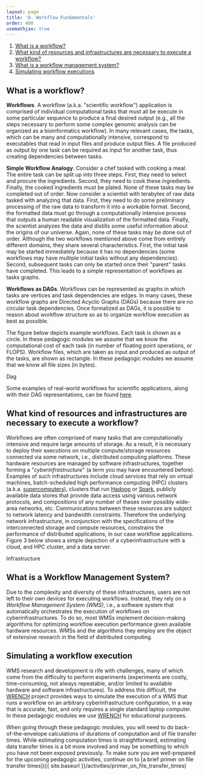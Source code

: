 ```yaml
---
layout: page
title: 'D. Workflow Fundamentals'
order: 400
usemathjax: true
---
```

1. [What is a workflow?](#what-is-a-workflow)
2. [What kind of resources and infrastructures are necessary to execute a workflow?](#what-kind-of-resources-and-infrastructures-are-necessary-to-execute-a-workflow)
3. [What is a workflow management system?](#what-is-a-workflow-management-system)
4. [Simulating workflow executions](#simulating-a-workflow-execution)

## What is a workflow?

**Workflows**. A workflow (a.k.a. "scientific workflow") application is comprised of individual computational tasks that must all be execute in some particular sequence to produce a final desired output (e.g., all the steps necessary to perform some complex genomic analysis can be organized as a bioinformatics workflow). In many relevant cases, the tasks, which can be many and computationally intensive, correspond to executables that read in input files and produce output files.  A file produced as output by one task can be required as input for another task, thus creating dependencies between tasks.

**Simple Workflow Analogy**. Consider a chef tasked with cooking a meal. The entire task can be split up into three steps. First, they need to select and procure the ingredients. Second, they need to cook these ingredients. Finally, the cooked ingredients must be plated. None of these tasks may be completed out of order. Now consider a scientist with terabytes of raw data tasked with analyzing that data. First, they need to do some preliminary processing of the raw data to transform it into a workable format. Second, the formatted data must go through a computationally intensive process that outputs a human readable visualization of the formatted data. Finally, the scientist analyzes the data and distills some useful information about the origins of our universe. Again, none of these tasks may be done out of order. Although the two workflows mentioned above come from entirely different domains, they share several characteristics. First, the initial task may be started immediately because it has no dependencies (some workflows may have multiple initial tasks without any dependencies). Second, subsequent tasks can only be started once their "parent" tasks have completed. This leads to a simple representation of workflows as tasks graphs.

**Workflows as DAGs**. Workflows can be represented as graphs in which tasks are vertices and task dependencies are edges. In many cases, these workflow graphs are Directed Acyclic Graphs (DAGs) because there are no circular task dependencies.
Once formalized as DAGs, it is possible to reason about workflow structure so as to organize workflow execution as best as possible.

The figure below depicts example workflows. Each task is shown as a circle. In these pedagogic modules we assume that we know
the computational cost of each task (in number of floating point operations, or FLOPS). Workflow files, which are taken as input and
produced as output of the tasks, are shown as rectangle. In these pedagogic modules we assume that we know all file
sizes (in bytes).

<object class="figure" type="image/svg+xml" data="{{ site.baseurl }}/public/img/what_is_this_about/dag.svg">Dag</object>

Some examples of real-world workflows for scientific applications, along with their DAG representations, can be found [here](https://pegasus.isi.edu/application-showcase/).

## What kind of resources and infrastructures are necessary to execute a workflow?

Workflows are often comprised of many tasks that are computationally intensive and require large amounts of storage. As a result, it is necessary to deploy their executions on multiple compute/storage resources connected via some network, i.e., distributed computing platforms. These hardware resources are managed by software infrastructures, together forming a "*cyberinfrastructure*" (a term you may have encountered before). Examples of such infrastructures include cloud services that rely on virtual machines,  batch-scheduled high performance computing (HPC) clusters (a.k.a. [supercomputers](https://www.top500.org/)), clusters that run [Hadoop](https://hadoop.apache.org/) or [Spark](https://spark.apache.org/), publicly available data stores that provide data access using various network protocols, and compositions of any number of theses over possibly wide-area networks, etc. Communications between these resources are subject to network latency and bandwidth constraints. Therefore the underlying network infrastructure, in conjunction with the specifications of the interconnected storage and compute resources,  constrains the performance of distributed applications, in our case workflow applications. Figure 3 below shows a simple depiction of a cyberinfrastructure with a cloud, and HPC cluster, and a data server. 


<object class="figure" type="image/svg+xml" data="{{ site.baseurl }}/public/img/what_is_this_about/infrastructure.svg">Infrastructure</object>

## What is a Workflow Management System?

Due to the complexity and diversity of these infrastructures, users are not left to their own devices for executing workflows. Instead, they rely 
on a *Workflow Management System (WMS)*, i.e., a software system that automatically orchestrates the execution of workflows on cyberinfrastructures. To do so, most WMSs implement decision-making algorithms for optimizing workflow execution performance given available hardware resources. WMSs and the algorithms they employ are the object of extensive research in the field of distributed computing.

## Simulating a workflow execution

WMS research and development is rife with challenges, many of which come
from the difficulty to perform experiments (experiments are costly,
time-consuming, not always repeatable, and/or limited to available hardware
and software infrastructures). To address this difficult, the
[WRENCH](http://wrench-project.org/) project provides ways to simulate the
execution of a WMS that runs a workflow on an arbitrary cyberinfrastructure
configuration, in a way that is accurate, fast, and only requires a single
standard laptop computer.  In these pedagogic modules we use
[WRENCH](http://wrench-project.org/) for educational purposes.

When going through these pedagogic modules, you will need to do back-of-the-envelope calculations
of durations of computation and of file transfer times.  While estimating computation times
is straightforward, estimating data transfer times is a bit more involved and may be something
to which you have not been exposed previously.  To make sure you are well-prepared for the upcoming
pedagogic activities, continue on to [a brief primer on file transfer times]({{ site.baseurl }}/activities/primer_on_file_transfer_times)

